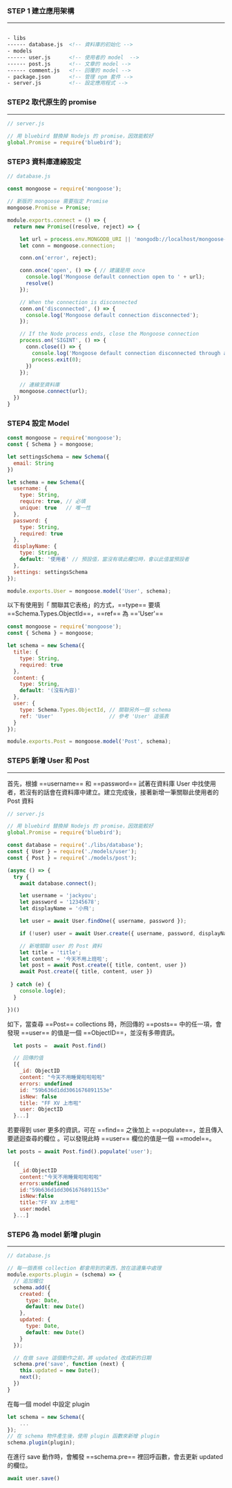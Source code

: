 ### **STEP 1** 建立應用架構
---

``` xml

- libs
------ database.js  <!-- 資料庫的初始化 -->
- models
------ user.js      <!-- 使用者的 model  -->
------ post.js      <!-- 文章的 model -->
------ comment.js   <!-- 回覆的 model -->
- package.json      <!-- 管理 npm 套件 -->
- server.js         <!-- 設定應用程式 -->

```

### **STEP2** 取代原生的 promise
---

``` javascript
// server.js
 
// 用 bluebird 替換掉 Nodejs 的 promise，因效能較好
global.Promise = require('bluebird');
```

### **STEP3** 資料庫連線設定

``` javascript
// database.js

const mongoose = require('mongoose');

// 新版的 mongoose 需要指定 Promise
mongoose.Promise = Promise;

module.exports.connect = () => {
  return new Promise((resolve, reject) => {

    let url = process.env.MONGODB_URI || 'mongodb://localhost/mongoose-playground';
    let conn = mongoose.connection;

    conn.on('error', reject);

    conn.once('open', () => { // 建議是用 once
      console.log('Mongoose default connection open to ' + url);
      resolve()
    });

    // When the connection is disconnected
    conn.on('disconnected', () => {
      console.log('Mongoose default connection disconnected');
    });

    // If the Node process ends, close the Mongoose connection
    process.on('SIGINT', () => {
      conn.close(() => {
        console.log('Mongoose default connection disconnected through app termination');
        process.exit(0);
      })
    });

    // 連線至資料庫
    mongoose.connect(url);
  })
}
```

### **STEP4** 設定 Model

``` javascript
const mongoose = require('mongoose');
const { Schema } = mongoose;

let settingsSchema = new Schema({
  email: String
})

let schema = new Schema({
  username: {
    type: String,
    require: true, // 必填
    unique: true   // 唯一性
  },
  password: {
    type: String,
    required: true
  },
  displayName: {
    type: String,
    default: '使用者' // 預設值，當沒有填此欄位時，會以此值當預設者
  },
  settings: settingsSchema
});

module.exports.User = mongoose.model('User', schema);
```

以下有使用到「 關聯其它表格」的方式，==type== 要填  ==Schema.Types.ObjectId==，==ref== 為 =='User'==

```javascript
const mongoose = require('mongoose');
const { Schema } = mongoose;

let schema = new Schema({
  title: {
    type: String,
    required: true
  },
  content: {
    type: String,
    default: '(沒有內容)'
  },
  user: {
    type: Schema.Types.ObjectId, // 關聯另外一個 schema
    ref: 'User'  				 // 參考 'User' 這張表
  }
});

module.exports.Post = mongoose.model('Post', schema);
```

### **STEP5** 新增 User 和 Post
---

首先，根據 ==username== 和 ==password== 試著在資料庫 User 中找使用者，若沒有的話會在資料庫中建立。建立完成後，接著新增一筆關聯此使用者的 Post 資料

``` javascript
// server.js

// 用 bluebird 替換掉 Nodejs 的 promise，因效能較好
global.Promise = require('bluebird');

const database = require('./libs/database');
const { User } = require('./models/user');
const { Post } = require('./models/post');

(async () => {
  try {
    await database.connect();

    let username = 'jackyou';
    let password = '12345678';
    let displayName = '小飛';

    let user = await User.findOne({ username, password });

    if (!user) user = await User.create({ username, password, displayName });

	// 新增關聯 user 的 Post 資料
    let title = 'title';
    let content = '今天不用上班啦'; 
    let post = await Post.create({ title, content, user })
    await Post.create({ title, content, user })
 
 } catch (e) {
    console.log(e);
  }

})()
```

如下，當查尋 ==Post== collections 時，所回傳的 ==posts== 中的任一項，會發現 ==user== 的值是一個 ==ObjectID==，並沒有多帶資訊。

``` javascript
  let posts =  await Post.find()

  // 回傳的值
  [{
	_id: ObjectID
	content: "今天不用睡覺啦啦啦啦"
	errors: undefined
	id: "59b636d1dd3061676891153e"
	isNew: false
	title: "FF XV 上市啦"
	user: ObjectID
  }...]
```

若要得到 user 更多的資訊，可在 ==find== 之後加上 ==populate==，並且傳入要遞迴查尋的欄位 。可以發現此時 ==user== 欄位的值是一個 ==model==。 

``` javascript
let posts = await Post.find().populate('user');

  [{
	_id:ObjectID
	content:"今天不用睡覺啦啦啦啦"
	errors:undefined
	id:"59b636d1dd3061676891153e"
	isNew:false
	title:"FF XV 上市啦"
	user:model
  }...]

```


### **STEP6** 為 model 新增 plugin
----

``` javascript
// database.js

// 每一個表格 collection 都會用到的東西，放在這邊集中處理 
module.exports.plugin = (schema) => {
  // 追加欄位
  schema.add({
    created: {
      type: Date,
      default: new Date()
    },
    updated: {
      type: Date,
      default: new Date()
    }
  });

  // 在做 save 這個動作之前，將 updated 改成新的日期
  schema.pre('save', function (next) {
    this.updated = new Date();
    next();
  })
}
```

在每一個 model 中設定 plugin

``` javascript
let schema = new Schema({
	...
});
// 在 schema 物件產生後，使用 plugin 函數來新增 plugin
schema.plugin(plugin);
```
在進行 save 動作時，會觸發 ==schema.pre== 裡回呼函數，會去更新 updated 的欄位。

``` javascript
await user.save()
```
